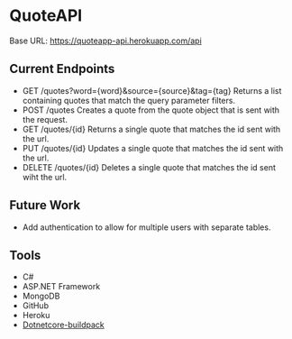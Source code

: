 # QuoteAPI

Base URL: https://quoteapp-api.herokuapp.com/api

## Current Endpoints

* GET /quotes?word={word}&source={source}&tag={tag}
	Returns a list containing quotes that match the query parameter filters.
* POST /quotes
	Creates a quote from the quote object that is sent with the request.
* GET /quotes/{id}
	Returns a single quote that matches the id sent with the url.
* PUT /quotes/{id}
	Updates a single quote that matches the id sent with the url.
* DELETE /quotes/{id}
	Deletes a single quote that matches the id sent wiht the url.

## Future Work

* Add authentication to allow for multiple users with separate tables.

## Tools

* C#
* ASP.NET Framework
* MongoDB
* GitHub
* Heroku
* [Dotnetcore-buildpack](https://elements.heroku.com/buildpacks/jincod/dotnetcore-buildpack)